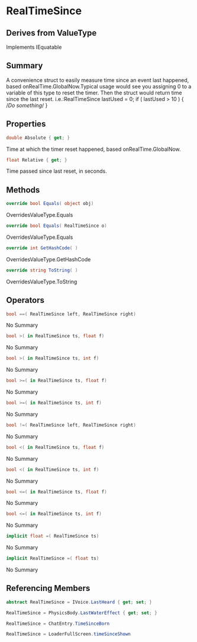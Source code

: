 # RealTimeSince

## Derives from ValueType
Implements IEquatable<RealTimeSince>

## Summary

A convenience struct to easily measure time since an event last happened, based onRealTime.GlobalNow.Typical usage would see you assigning 0 to a variable of this type to reset the timer.
Then the struct would return time since the last reset. i.e.:RealTimeSince lastUsed = 0;
if ( lastUsed > 10 ) { /*Do something*/ }
## Properties

```c#
double Absolute { get; } 
```
Time at which the timer reset happened, based onRealTime.GlobalNow.
```c#
float Relative { get; } 
```
Time passed since last reset, in seconds.
## Methods

```c#
override bool Equals( object obj) 
```
OverridesValueType.Equals
```c#
override bool Equals( RealTimeSince o) 
```
OverridesValueType.Equals
```c#
override int GetHashCode( ) 
```
OverridesValueType.GetHashCode
```c#
override string ToString( ) 
```
OverridesValueType.ToString
## Operators

```c#
bool ==( RealTimeSince left, RealTimeSince right) 
```
No Summary
```c#
bool >( in RealTimeSince ts, float f) 
```
No Summary
```c#
bool >( in RealTimeSince ts, int f) 
```
No Summary
```c#
bool >=( in RealTimeSince ts, float f) 
```
No Summary
```c#
bool >=( in RealTimeSince ts, int f) 
```
No Summary
```c#
bool !=( RealTimeSince left, RealTimeSince right) 
```
No Summary
```c#
bool <( in RealTimeSince ts, float f) 
```
No Summary
```c#
bool <( in RealTimeSince ts, int f) 
```
No Summary
```c#
bool <=( in RealTimeSince ts, float f) 
```
No Summary
```c#
bool <=( in RealTimeSince ts, int f) 
```
No Summary
```c#
implicit float =( RealTimeSince ts) 
```
No Summary
```c#
implicit RealTimeSince =( float ts) 
```
No Summary
## Referencing Members

```c#
abstract RealTimeSince = IVoice.LastHeard { get; set; } 
```
```c#
RealTimeSince = PhysicsBody.LastWaterEffect { get; set; } 
```
```c#
RealTimeSince = ChatEntry.TimeSinceBorn
```
```c#
RealTimeSince = LoaderFullScreen.timeSinceShown
```
